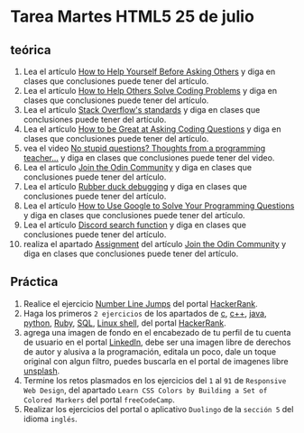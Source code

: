 # Tarea Martes HTML5 25 de julio

## teórica

1. Lea el artículo [How to Help Yourself Before Asking Others](https://www.theodinproject.com/guides/community/before_asking) y diga en clases que conclusiones puede tener del artículo.
2. Lea el artículo [How to Help Others Solve Coding Problems](https://github.com/TheOdinProject/blog/wiki/How-to-Help-Others-Solve-Coding-Problems) y diga en clases que conclusiones puede tener del artículo.
3. Lea el artículo [Stack Overflow's standards](https://stackoverflow.com/help/how-to-ask) y diga en clases que conclusiones puede tener del artículo.
4. Lea el artículo [How to be Great at Asking Coding Questions](https://medium.com/@gordon_zhu/how-to-be-great-at-asking-questions-e37be04d0603) y diga en clases que conclusiones puede tener del artículo.
5. vea el video [No stupid questions? Thoughts from a programming teacher...](https://youtu.be/Ej3rLZK5CdQ) y diga en clases que conclusiones puede tener del video.
6. Lea el artículo [Join the Odin Community](https://www.theodinproject.com/lessons/foundations-join-the-odin-community) y diga en clases que conclusiones puede tener del artículo.
7. Lea el artículo [Rubber duck debugging](https://en.m.wikipedia.org/wiki/Rubber_duck_debugging) y diga en clases que conclusiones puede tener del artículo.
8. Lea el artículo [How to Use Google to Solve Your Programming Questions](https://codinginflow.com/google-programming-questions) y diga en clases que conclusiones puede tener del artículo.
9. Lea el artículo [Discord search function](https://support.discordapp.com/hc/en-us/articles/115000468588-Using-Search) y diga en clases que conclusiones puede tener del artículo.
10. realiza el apartado [Assignment](https://www.theodinproject.com/lessons/foundations-join-the-odin-community#assignment) del artículo [Join the Odin Community](https://www.theodinproject.com/lessons/foundations-join-the-odin-community#assignment) y diga en clases que conclusiones puede tener del artículo.

## Práctica

1. Realice el ejercicio [Number Line Jumps](https://www.hackerrank.com/challenges/kangaroo/problem?isFullScreen=true) del portal [HackerRank](https://www.hackerrank.com/dashboard).
2. Haga los primeros `2 ejercicios` de los apartados de [c](https://www.hackerrank.com/domains/c), [c++](https://www.hackerrank.com/domains/cpp), [java](https://www.hackerrank.com/domains/java), [python](https://www.hackerrank.com/domains/python), [Ruby](https://www.hackerrank.com/domains/ruby), [SQL](https://www.hackerrank.com/domains/sql), [Linux shell](https://www.hackerrank.com/domains/shell), del portal [HackerRank](https://www.hackerrank.com/dashboard).
3. agrega una imagen de fondo en el encabezado de tu perfil de tu cuenta de usuario en el portal [LinkedIn](https://www.linkedin.com/), debe ser una imagen libre de derechos de autor y alusiva a la programación, editala un poco, dale un toque original con algun filtro, puedes buscarla en el portal de imagenes libre [unsplash](https://unsplash.com).
4. Termine los retos plasmados en los ejercicios del `1` al `91` de `Responsive Web Design`, del apartado `Learn CSS Colors by Building a Set of Colored Markers` del portal `freeCodeCamp`.
5. Realizar los ejercicios del portal o aplicativo `Duolingo` de la `sección 5` del idioma `inglés`.